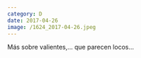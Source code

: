 ```yaml
--- 
category: D 
date: 2017-04-26 
image: /1624_2017-04-26.jpeg 
--- 
```


Más sobre valientes,... que parecen locos...